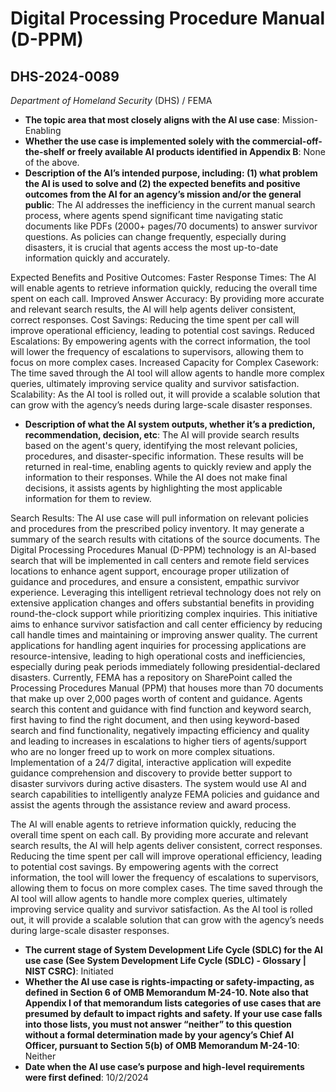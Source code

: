 # Digital Processing Procedure Manual (D-PPM)
## DHS-2024-0089
_Department of Homeland Security_ (DHS) / FEMA


+ **The topic area that most closely aligns with the AI use case**: Mission-Enabling
+ **Whether the use case is implemented solely with the commercial-off-the-shelf or freely available AI products identified in Appendix B**: None of the above.
+ **Description of the AI’s intended purpose, including: (1) what problem the AI is used to solve and (2) the expected benefits and positive outcomes from the AI for an agency’s mission and/or the general public**: The AI addresses the inefficiency in the current manual search process, where agents spend significant time navigating static documents like PDFs (2000+ pages/70 documents) to answer survivor questions. As policies can change frequently, especially during disasters, it is crucial that agents access the most up-to-date information quickly and accurately.

Expected Benefits and Positive Outcomes:
Faster Response Times: The AI will enable agents to retrieve information quickly, reducing the overall time spent on each call.
Improved Answer Accuracy: By providing more accurate and relevant search results, the AI will help agents deliver consistent, correct responses.
Cost Savings: Reducing the time spent per call will improve operational efficiency, leading to potential cost savings.
Reduced Escalations: By empowering agents with the correct information, the tool will lower the frequency of escalations to supervisors, allowing them to focus on more complex cases.
Increased Capacity for Complex Casework: The time saved through the AI tool will allow agents to handle more complex queries, ultimately improving service quality and survivor satisfaction.
Scalability: As the AI tool is rolled out, it will provide a scalable solution that can grow with the agency’s needs during large-scale disaster responses.
+ **Description of what the AI system outputs, whether it’s a prediction, recommendation, decision, etc**: The AI will provide search results based on the agent's query, identifying the most relevant policies, procedures, and disaster-specific information. These results will be returned in real-time, enabling agents to quickly review and apply the information to their responses. While the AI does not make final decisions, it assists agents by highlighting the most applicable information for them to review.

Search Results: The AI use case will pull information on relevant policies and procedures from the prescribed policy inventory. It may generate a summary of the search results with citations of the source documents.
The Digital Processing Procedures Manual (D-PPM) technology is an AI-based search that will be implemented in call centers and remote field services locations to enhance agent support, encourage proper utilization of guidance and procedures, and ensure a consistent, empathic survivor experience. Leveraging this intelligent retrieval technology does not rely on extensive application changes and offers substantial benefits in providing round-the-clock support while prioritizing complex inquiries. This initiative aims to enhance survivor satisfaction and call center efficiency by reducing call handle times and maintaining or improving answer quality.  The current applications for handling agent inquiries for processing applications are resource-intensive, leading to high operational costs and inefficiencies, especially during peak periods immediately following presidential-declared disasters. Currently, FEMA has a repository on SharePoint called the Processing Procedures Manual (PPM) that houses more than 70 documents that make up over 2,000 pages worth of content and guidance. Agents search this content and guidance with find function and keyword search, first having to find the right document, and then using keyword-based search and find functionality, negatively impacting efficiency and quality and leading to increases in escalations to higher tiers of agents/support who are no longer freed up to work on more complex situations.  Implementation of a 24/7 digital, interactive application will expedite guidance comprehension and discovery to provide better support to disaster survivors during active disasters. The system would use AI and search capabilities to intelligently analyze FEMA policies and guidance and assist the agents through the assistance review and award process.  

The AI will enable agents to retrieve information quickly, reducing the overall time spent on each call.  By providing more accurate and relevant search results, the AI will help agents deliver consistent, correct responses.  Reducing the time spent per call will improve operational efficiency, leading to potential cost savings.  By empowering agents with the correct information, the tool will lower the frequency of escalations to supervisors, allowing them to focus on more complex cases.  The time saved through the AI tool will allow agents to handle more complex queries, ultimately improving service quality and survivor satisfaction.  As the AI tool is rolled out, it will provide a scalable solution that can grow with the agency’s needs during large-scale disaster responses. 
+ **The current stage of System Development Life Cycle (SDLC) for the AI use case (See System Development Life Cycle (SDLC) - Glossary | NIST CSRC)**: Initiated
+ **Whether the AI use case is rights-impacting or safety-impacting, as defined in Section 6 of OMB Memorandum M-24-10. Note also that Appendix I of that memorandum lists categories of use cases that are presumed by default to impact rights and safety. If your use case falls into those lists, you must not answer “neither” to this question without a formal determination made by your agency’s Chief AI Officer, pursuant to Section 5(b) of OMB Memorandum M-24-10**: Neither
+ **Date when the AI use case’s purpose and high-level requirements were first defined**: 10/2/2024
